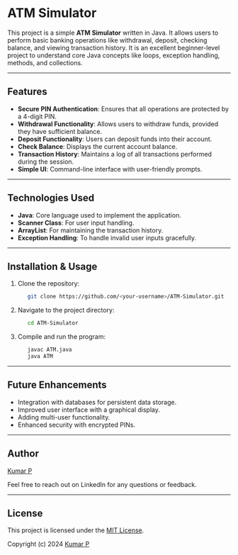 # ATM Simulator

  This project is a simple **ATM Simulator** written in Java. It allows users to perform basic banking operations like withdrawal, deposit, checking balance, and viewing transaction history. It is an excellent beginner-level project to understand core Java concepts like loops, exception handling, methods, and collections.

---

## Features
- **Secure PIN Authentication**: Ensures that all operations are protected by a 4-digit PIN.
- **Withdrawal Functionality**: Allows users to withdraw funds, provided they have sufficient balance.
- **Deposit Functionality**: Users can deposit funds into their account.
- **Check Balance**: Displays the current account balance.
- **Transaction History**: Maintains a log of all transactions performed during the session.
- **Simple UI**: Command-line interface with user-friendly prompts.

---

## Technologies Used
- **Java**: Core language used to implement the application.
- **Scanner Class**: For user input handling.
- **ArrayList**: For maintaining the transaction history.
- **Exception Handling**: To handle invalid user inputs gracefully.

---

## Installation & Usage
1. Clone the repository:
   ```bash
      git clone https://github.com/<your-username>/ATM-Simulator.git
   ```
2. Navigate to the project directory:
   ```bash
      cd ATM-Simulator
   ```
3. Compile and run the program:
   ```bash
      javac ATM.java
      java ATM
   ```
---

## Future Enhancements
 - Integration with databases for persistent data storage.
 - Improved user interface with a graphical display.
 - Adding multi-user functionality.
 - Enhanced security with encrypted PINs.

---

## Author
[Kumar P](https://www.linkedin.com/in/kumar-p-bbbbb3252/)

Feel free to reach out on LinkedIn for any questions or feedback.

---

## License
This project is licensed under the [MIT License](LICENSE).

Copyright (c) 2024 [Kumar P](https://www.linkedin.com/in/kumar-p-bbbbb3252/)


   
